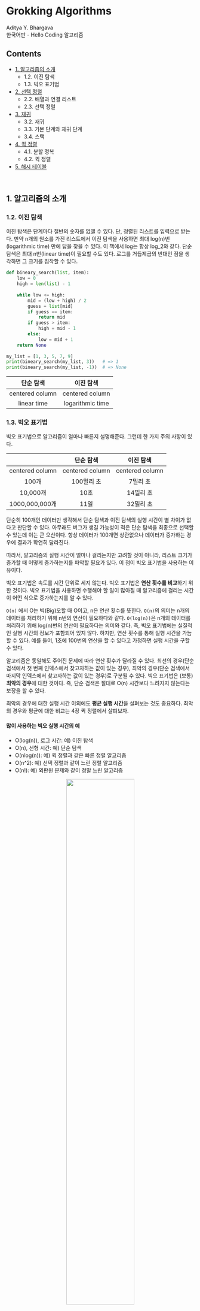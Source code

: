 # Grokking Algorithms

Aditya Y. Bhargava <br>
한국어판 - Hello Coding 알고리즘 <br>

## Contents

* [1. 알고리즘의 소개](#1.)
   * 1.2. 이진 탐색
   * 1.3. 빅오 표기법
* [2. 선택 정렬](#2.)
   * 2.2. 배열과 연결 리스트
   * 2.3. 선택 정렬
* [3. 재귀](#3.)
   * 3.2. 재귀
   * 3.3. 기본 단계와 재귀 단계
   * 3.4. 스택
* [4. 퀵 정렬](#4.)
    * 4.1. 분할 정복 
	* 4.2. 퀵 정렬
* [5. 해시 테이블](#5.)




<br>


<div id='1.'/>

## 1. 알고리즘의 소개

### 1.2. 이진 탐색

이진 탐색은 단계마다 절반의 숫자를 없앨 수 있다. 단, 정렬된 리스트를 입력으로 받는다. 만약 n개의 원소를 가진 리스트에서 이진 탐색을 사용하면 최대 log(n)번(logarithmic time) 만에 답을 찾을 수 있다. 이 책에서 log는 항상 log_2와 같다. 단순 탐색은 최대 n번(linear time)이 필요할 수도 있다. 로그를 거듭제곱의 반대인 점을 생각하면 그 크기를 짐작할 수 있다. 

```python
def bineary_search(list, item):
    low = 0
	high = len(list) - 1
	
	while low <= high:
	    mid = (low + high) / 2
		guess = list[mid]
		if guess == item:
		    return mid
		if guess > item:
		    high = mid - 1
		else:
		    low = mid + 1
	return None
	
my_list = [1, 3, 5, 7, 9]
print(bineary_search(my_list, 3)) 	# => 1
print(bineary_search(my_list, -1))	# => None
```

| 단순 탐색          | 이진 탐색          |
| :---------------:| :--------------:|
| centered column  | centered column |
| linear time      | logarithmic time|



### 1.3. 빅오 표기법

빅오 표기법으로 알고리즘이 얼마나 빠른지 설명해준다. 그런데 한 가지 주의 사항이 있다.

|                  | 단순 탐색          | 이진 탐색          |
| :---------------:| :---------------:| :--------------:|
| centered column  | centered column | centered column |
| 100개      		| 100밀리 초 | 7밀리 초 |
| 10,000개      		| 10초 | 14밀리 초 |
| 1000,000,000개      | 11일 | 32밀리 초 |

단순히 100개인 데이터만 생각해서 단순 탐색과 이진 탐색의 실행 시간이 별 차이가 없다고 판단할 수 있다. 아무래도 버그가 생길 가능성이 적은 단순 탐색을 최종으로 선택할 수 있는데 이는 큰 오산이다. 항상 데이터가 100개면 상관없으나 데이터가 증가하는 경우에 결과가 확연히 달라진다.

따라서, 알고리즘의 실행 시간이 얼마나 걸리는지만 고려할 것이 아니라, 리스트 크기가 증가할 때 어떻게 증가하는지를 파악할 필요가 있다. 이 점이 빅오 표기법을 사용하는 이유이다.

빅오 표기법은 속도를 시간 단위로 세지 않는다. 빅오 표기법은 **연산 횟수를 비교**하기 위한 것이다. 빅오 표기법을 사용하면 수행해야 할 일이 많아질 때 알고리즘에 걸리는 시간이 어떤 식으로 증가하는지를 알 수 있다.

`O(n)` 에서 O는 빅(Big)오할 때 O이고, n은 연산 횟수를 뜻한다. `O(n)`의 의미는 n개의 데이터를 처리하기 위해 n번의 연산이 필요하다와 같다. `O(log(n))`은 n개의 데이터를 처리하기 위해 log(n)번의 연산이 필요하다는 의미와 같다. 즉, 빅오 표기법에는 실질적인 실행 시간의 정보가 포함되어 있지 않다. 하지만, 연산 횟수를 통해 실행 시간을 가늠할 수 있다. 예를 들어, 1초에 100번의 연산을 할 수 있다고 가정하면 실행 시간을 구할 수 있다.

알고리즘은 동일해도 주어진 문제에 따라 연산 횟수가 달라질 수 있다. 최선의 경우(단순 검색에서 첫 번째 인덱스에서 찾고자하는 값이 있는 경우), 최악의 경우(단순 검색에서 마지막 인덱스에서 찾고자하는 값이 있는 경우)로 구분될 수 있다. 빅오 표기법은 (보통) **최악의 경우**에 대한 것이다. 즉, 단순 검색은 절대로 O(n) 시간보다 느려지지 않는다는 보장을 할 수 있다.

최악의 경우에 대한 실행 시간 이외에도 **평균 실행 시간**을 설펴보는 것도 중요하다. 최악의 경우와 평균에 대한 비교는 4장 퀵 정렬에서 살펴보자.


#### 많이 사용하는 빅오 실행 시간의 예

* O(log(n)), 로그 시간:	예) 이진 탐색
* O(n), 선형 시간:		예) 단순 탐색
* O(nlog(n)):		예) 퀵 정렬과 같은 빠른 정렬 알고리즘
* O(n^2):		예) 선택 정렬과 같이 느린 정렬 알고리즘
* O(n!):		예) 외판원 문제와 같이 정말 느린 알고리즘

<p align="center"><img src="https://github.com/gritmind/my-review-notes/blob/master/code/book/grokking-algorithms/images/1_1.PNG" width="60%" height="60%"></p>

#### 빅오 표기법 정리

* 알고리즘의 속도는 시간이 아니라 연산 횟수가 어떻게 증가하는지로 측정한다.
* 이렇게 하면 입력 데이터의 크기가 늘어날 때 알고리즘의 실행 속도가 얼마나 증가하는지 알 수 있다.
* 알고리즘의 실행 시간은 빅오 표기법으로 나타낸다.
* O(log(n))은 O(n)보다 빠르고, 찾으려는 리스트의 원소의 개수가 증가하면 상대적으로 더 빨라진다.

#### (참고) 외판원 문제 (traveling salesperson problem)

모든 도시를 방문해서 물건을 팔아야되는 외판원이 있다. 주어진 도시에서 이동 거리가 가장 짧은 경로는 어떻게 구할 수 있을까? 이 문제를 푸는 한 가지 방법은 도시를 방문하는 모든 경로를 살펴보는 것이다. 그 다음 전체 거리를 더해서 가장 짧은 경로를 택하면 된다. 문제는 연산의 수가 무시무시하게 증가한다.

| 도시          | 연산          |
| :---------------:| :--------------:|
| centered column  | centered column |
| 6      | 720 |
| 7      | 5040 |
| 8     | 40320 |
| ...     | ... |
| 15    | 1307674368000 |
| ...     | ... |
| 30    | 265252859812191058636308480000000 |

만약 n개의 도시가 있다면 n!번의 연산이 필요하다. 즉, O(n!)이다. 아주 안 좋은 방법인데, 다른 알고리즘이 없다. 이 문제는 컴퓨터 과학에서 아직 풀지 못한 문제 중 하나이다. 우리가 할 수 있는 방법은 대략적인 답을 얻는 것밖에 없다(10장 참고. 이진 탐색 트리 참고).

### 1장 정리

* 이진 탐색은 단순 탐색보다 아주 빠르다.
* O(log(n))은 O(n)보다 빠르다. 리스트의 원소의 개수가 증가하면 상대적으로 더 빨라진다.
* 알고리즘의 속도는 시간으로 측정하지 않는다.
* 알고리즘의 시간은 어떻게 증가하는가로 측정한다.
* 알고리즘의 시간은 빅오 표기법으로 나타낸다. 

### 1장 연습문제

알파벳 A로 시작하는 사람들의 전화번호를 탐색하는 실행 시간의 빅오 표기법은? O(n/26)이 아니라 O(n)이 된다. 4장 빅오 표기법 상수 참조.




<div id='2.'/>

## 2. 선택 정렬

### 2.2. 배열과 연결 리스트

여러 개의 항목을 목록으로 메모리에 저장하고 싶다고 하자. 메모리 공간의 특징은 할당 가능한 영역이 듬성듬성 구멍이 뚫린 것처럼 흩어져 있다는 점이다. 배열은 항상 **연이은 공간**이 필요하므로 해당 리스트 크기만큼 비어있는 자리를 찾아야 한다. 찾는 시간을 줄이기 위해 큰 영역을 미리 할당해놓는 방법이 있는데, 만약 추가할 일이 생기지 않는다면 메모리를 쓸데없이 낭비한 셈이 된다. 

연결 리스트(Linked List)를 사용하면 원소를 메모리의 **어느 곳에나** 둘 수 있다. 연결 리스트를 사용하면 원소를 추가하는 일이 쉽다. 그냥 메모리의 아무 곳에나 원소를 넣고, 그 주소를 바로 앞의 원소에 저장해 놓으면 된다. 즉, 연결 리스트를 사용하면 원소를 옮길 일이 없다. 

연결 리스트의 문제는.. 리스트에서 마지막 원소를 보고 싶다면 바로 읽을 수 없다. 왜냐하면 주소를 바로 알 수 없기 때문이다(연결 리스트에서는 원소가 이웃하고 있지 않아서 몇 번째 원소가 어디에 있는지 바로 계산할 수 없다). 만약 모든 원소의 값을 한 번에 읽어야 한다면 연결 리스트가 좋지만, 특정한 원소만 알고 싶다면 연결 리스트는 최악이다.

배열(array)은 모든 원소의 주소를 다 알고 있다. 따라서 배열 안의 어떤 원소든 바로 찾을 수 있기 때문에 임의의 원소의 값을 읽는데 최고다.

|                  | 배열          | 리스트          |
| :---------------:| :---------------:| :--------------:|
| centered column  | centered column | centered column |
| 읽기      		| O(1) | O(n) |
| 쓰기      		| O(n) | O(1) |

왜 배열에 원소를 삽입하는데 O(n) 시간이 들까? 빅오 표기법의 기준은 최악의 경우다. 배열의 가장 앞부분에 원소를 삽입했을 때를 생각해보자. 리스트는 왜 O(1)일까? 가운데까지 찾아가는데 걸리는 시간이 O(n)이 아닌가? 여기서는 이미 찾아갔다고 가정한다. 순수하게 쓰기(삽입) 연산만 보면 O(1)이 맞다. 삭제도 똑같다. (cf. [stackoverflow](https://stackoverflow.com/questions/840648/why-is-inserting-in-the-middle-of-a-linked-list-o1))

#### 리스트의 가운데에 삽입하기

원소를 배열이나 리스트의 중앙에 삽입한다면 배열과 리스트 중 어느 것이 나을까? 리스트는 이전 원소가 무엇을 가리키느지 바꾸기만 하면 되므로 리스트에 삽입하는 것이 훨씬 쉽다. 하지만 배열에서는 다음에 오는 모든 원소의 위치를 바꾸어야 한다. 만약 공간이 부족하면 모든 원소를 새로운 장소로 복사해야 한다. 

#### 삭제하기

삭제의 경우에도 이전 원소가 가리키는 위치만 바꾸면 되기에 리스트가 더 낫다. 배열에서는 원소 하나만 삭제하고 싶을 때도 모든 것을 다 옮겨야 한다. 삽입할 때와 달리 삭제할 때는 실패하는 경우가 없다(삽입할 때는 가끔 메모리에 남아 있는 공간이 없어서 실패할 수도 있다). 하지만 원소를 삭제하는 것은 언제나 할 수 있다. 

|                  | 배열          | 리스트          |
| :---------------:| :---------------:| :--------------:|
| centered column  | centered column | centered column |
| 읽기      		| O(1) | O(n) |
| 쓰기      		| O(n) | O(1) |
| 삭제      		| O(n) | O(1) |

경우에 따라 다르지만, 임의의 원소에 접근하는 것이 가능하기 때문에 배열이 리스트보다 더 많이 쓰인다. 자료에 접근하는 방식에는 임의 접근(random access)과 순차 접근(sequential access)이라는 두 가지 방식이 있다. 배열에서는 임의 접근이 가능하기에 배열의 읽기 속도가 빠르다.

### 2.3. 선택 정렬 (Selection Sort)

나의 뮤직 플레이어 목록에서 가장 많이 들은 노래부터 가장 적게 들은 노래 순서로 정렬하여 가장 좋아하는 노래의 순위를 알고 싶다면 어떻게 해야 할까?

한 가지 (심플한) 방법은 리스트의 모든 항목을 살펴보고 가장 많이 연주된 가수를 찾아 새로운 리스트에 기록하는 것이다. 이런식으로 반복하면 정렬된 목록을 얻을 수 있다.

매번 실행할 때마다 n, n-1, n-2, ... 2, 1개의 항목을 점검해야 한다. 평균적으로 1/2 x n개의 항목을 점검해야 한다. 이러한 실행을 n번 해야 한다. 그렇다면 빅오는 O(n x 1/2 x n)이지만 상수항은 무시하여 O(n x n)이 된다.

선택 정렬은 깔끔한 알고리즘이지만 빠르지 않다. 퀵 정렬은 O(n x log(n)) 시간밖에 걸리지 않는 더 빠른 알고리즘이다.

```python
def findSmallest(arr):
    smallest = arr[0]
	smallest_index = 0
	for i in range(1, len(arr)):
	    if arr[i] < smallest:
		    smallest = arr[i]
			smallest_index = i
	return smallest_index
	
def selectionSort(arr):
    newArr = []
	for i in range(len(arr)):
	    smallest = findSmallest(arr)
		newArr.append(arr.pop(smallest))
	return newArr
	
print(selectionSort([5, 3, 6, 2, 10]))
```

### 2.4. 2장 정리

* 배열을 쓰면 모든 항목은 이웃하는 위치에 저장된다.
* 리스트를 쓰면 모든 항목이 흩어지지만, 각 항목은 다음 항목의 주소를 저장하고 있다.
* 배열은 읽기가 빠르다.
* 연결 리스트는 삽입과 삭제가 빠르다.
* 배열의 모든 원소는 같은 자료형이어야 한다.

### 2장 연습문제

큐를 구현하는 데 배열보다 연결 리스트를 사용하는 것이 좋다. 큐는 임의의 위치를 읽거나 검색할 필요가 없으므로 배열보다 연결 리스트가 훨씬 더 좋다.

페이스북이 사용자 이름 목록을 가지고 있다고 하자. 특정 사용자 이름을 검색하기 위해 이진 탐색을 사용한다고 가정하자. 이진 탐색을 하기 위해서는 임의 접근이 가능해야 한다. 이 경우에는 연결리스트보다 배열이 좋다. 이진 탐색을 하기 떄문에 리스트는 정렬되어 있어야 함을 잊지 말자.

페이스북에는 새로운 사용자 등록도 자주 발생한다. 이 경우에서는 배열이 좋지 않다. 

페이스북은 실제로 사용자 정보를 저장하기 위해 배열이나 연결 리스트를 사용하지 않는다. 다음과 같은 복합 자료구조를 생각해보자. 알파벳 하나하나를 지칭하는 26개의 칸이 있는 배열이 있다. 각각의 칸은 각자 다른 연결 리스트를 가리키고 있다. 

<p align="center"><img src="https://github.com/gritmind/my-review-notes/blob/master/code/book/grokking-algorithms/images/2_1.PNG" width="60%" height="60%"></p>

이러한 복합 자료구조는 검색의 경우에는 배열보다 느리고 연결 리스트보다는 빠르다. 삽입의 경우에는 배열보다는 빠르고 연결 리스트와는 같은 시간이 걸린다. 즉, 배열보다는 검색 시간 측면에서만 느리고 연결 리스트보다는 모든 면에서 좋거나 최소한 같다.

이 책의 뒷부분에서는 해시 테이블이라고 하는 또 다른 복합 자료구조를 이야기할 것이다. 이 자료구조는 간단한 자료구조로부터 어떻게 복잡한 형태의 자료구조를 만들어 나가는지에 대한 아이디어를 줄 수 있다.

페이스북은 실제로 여러 가지 다른 데이터베이스를 사용하고, 각각의 데이터베이스 내부에서는 해시 테이블이나 B-트리와 같은 다양한 자료구조를 쓸 것이다. 배열과 연결 리스트는 이러한 복잡한 자료구조를 만드는 기초가 된다.



<div id='3.'/>

## 3. 재귀

재귀(recursion)는 여러 가지 알고리즘에 쓰이는 코딩 테크닉으로 이 책의 나머지 장을 이해하기 위한 기초가 된다. 하나의 문제를 기본 단계와 재귀 단계로 나누는 방법을 배운다. 분할 정복(divide-and-conquer) 전략은 이런 간단한 개념을 사용하여 어려운 문제를 푸는 방법이다.

### 3.2. 재귀

큰 상자 속에 작은 상자들이 있고, 그 작은 상들 안에는 더 작은 상자들이 있다. 열쇠는 그 상자 속 어딘가에 있다. 열쇠를 찾기 위한 알고리즘은 무엇일까?

```python
# 방법 1 - while 반복문
def look_for_key(main_box):
    pile = main_box.make_a_pile_to_look_through()
	while pile is not empty:
	    box = pile.grab_a_box():
		for item in box:
		    if item.is_a_box():
			    pile.append(item)
			elif item.is_a_key():
			    print("열쇠를 찾았어요!")

# 방법 2 - 재귀
def look_for_key(box):
    for item in box:
	    if item.is_a_box():
		    look_for_key(item)
		elif item.is_a_key():
		    print("열쇠를 찾았어요!")
```

두 가지 방법 모두 같은 일을 하지만, 두 번째 방법이 더 명확하다. 재귀는 풀이를 더 명확하게 만들어 준다. 재귀를 쓴다고 성능이 더 나아지지는 않는다. 사실 반복문이 더 성능이 좋은 경우가 많다. 

"프로그램에 반복문을 사용하면 프로그램의 성능을 향상시킬 수 있지만, 재귀를 사용하면 프로그래머의 능력을 향상시킬 수 있다." - 스택 오버플로우: 레이 캐드웰

상황에 따라 적절한 방법을 골라 사용하자. 대부분의 중요한 알고리즘들이 재귀를 사용하므로 개념을 잘 이해하는 것이 중요하다.

### 3.3. 기본 단계와 재귀 단계

재귀 함수는 자기 자신을 호출하기 때문에 실수로 무한 반복을 하는 함수를 만들기 쉽다. 재귀 함수를 만들 때는 언제 재귀를 멈출지 알려줘야 한다. 그래서 모든 재귀 함수는 기본 단계(base case)와 재귀 단계(recursive case)라는 두 부분으로 나누어져 있다. 

재귀 단계는 함수가 자기 자신을 호출하는 부분이다. 기본 단계는 함수가 자기 자신을 다시 호출하지 않는 경우, 즉 무한 반복으로 빠져들지 않게 하는 부분이다. 

```python
def countdown(i):
    print(i)
	if i <= 1:	# 기본 단계
	    return
	else:	# 재귀 단계
	    countdown(i-1)
```

### 3.4. 스택

호출 스택은 프로그램에서 중요한 개념이지만 재귀를 사용할 때 더욱 중요하다. 컴퓨터는 호출 스택이라고 불리는 스택(stack)을 사용한다. 여러 개의 함수를 호출하면서 함수에 사용되는 변수를 저장하는 스택을 호출 스택(call stack)이라고 한다. 

스택을 사용하면 확인해야 할 상자 더미를 여러분이 일일이 추적하지 않아도 되므로 편리하다. 그렇지만 편리한만큼 대가를 치러야 한다. 모든 정보를 저장해야 하므로 메모리를 많이 소비한다. 함수 호출을 할 때마다 메모리를 사용하게 된다.

많은 메모리 소비를 방지하기 위한 방법으로
* 재귀 대신 반복문을 써서 코드를 다시 작성한다.
* 꼬리 재귀(tail recursion)라는 방법을 사용한다. 이는 고급 재귀 방법으로 모든 프로그래밍 언어에서 지원하는 것은 아니다.


### 3장 정리

* 재귀는 함수가 스스로를 호출하는 것이다.
* 모든 재귀 함수는 기본 단계와 재귀 단계라는 두 부분으로 나누어져 있다.
* 스택에는 푸시(push)와 팝(pop)이라는 두 가지 연산이 있다.
* 모든 함수 호출은 호출 스택을 사용한다.
* 호출 스택은 너무 커져서 메모리를 엄청나게 소비할 수도 있다.

### 3장 연습문제

재귀 함수가 무한 실행하면 스택에는 어떤 일이 발생할까? 스택에 할당할 수 있는 공간이 제한되어 있기 때문에 이 공간을 모두 사용하면 스택 오버플로우 오류가 발생하며 종료된다. 



<div id='4.'/>

## 4. 퀵 정렬

분할 정복(divide-and-conquer) 전략에 대해 알아보자. 가끔씩 여러분이 공부한 어떤 알고리즘으로도 풀 수 없는 문제를 만날 수 있다. 이런 문제를 풀기 위해서는 다양한 기술을 통해 해결 방법을 알아내야 한다. 분할 정복 전략은 여러분이 배우게 될 첫 번째 범용 기술(general technique)이다. 분할 정복 전략은 문제에 바로 적용할 수 있는 단순한 알고리즘이 아니고 문제를 풀기 위한 방법론에 가깝다.

퀵 정렬은 실무에 자주 사용되는 명쾌한 정렬 알고리즘 중 하나이다. 퀵 정렬은 분할 정복 전략을 사용한다.

### 4.1. 분할 정복

문제 해결 방법 중에서 가장 유명한 재귀적 기술인 분할 정복(divide-and-conquer) 전략에 대해 살펴보자.

한 가지 유형의 문제만 풀 수 있다면 그 알고리즘은 유용하다고 할 수 없다. 분할 정복 전략은 문제를 푸는 새로운 사고 방식을 제시한다. 여러분의 문제 해결 도구 상자에 새로운 도구를 넣게 되는거다. 새로운 문제에 부딪혀도 당황하지 말고 분할 정복 전략으로 문제를 풀 수 있는지 고민하자.

**토지 분할 문제**
여러분이 농부이고 1680m x 640m 크기의 농장을 가지고 있다하자. 이 농장을 똑같이 생긴 정사각형 토지들로 나누고 싶다. 어떻게 똑같은 크기의 가장 큰 정사각형으로 나눌 수 있을까? 재귀적 알고리즘인 분할 정복 전략을 활용하자. 다음과 같은 두 단계를 가진다.

1. 기본 단계를 해결한다. 이 부분은 가능한 한 간단한 문제이어야만 한다. (기본 단계)
2. 문제가 기본 단계가 될 때까지 나누거나 작게 만든다. (재귀 단계)

재귀 단계에서 분할 정복 전략이 활약할 타이밍이다. 분할 정복 전략에 따르면 재귀 함수 호출을 할 때마다 문제를 작게 나누어야 한다. 여기에서는 문제를 어떻게 나눌까? 조건에 맞는 가장 큰 상자를 알아내는 것부터 시작한다. 

한 변의 길이가 640m인 두 개의 정사각형 토지를 만들 수 있지만, 아직 나누지 못한 토지가 남게 된다. 이제 이 문제를 푸는 핵심 아이디어가 등장한다. 남은 토지를 나눌 때도 똑같은 방법을 사용하면 된다. 즉, 원래는 1680m x 640m 크기를 가진 농장의 토지를 나누는 문제로 시작했지만, 이제 더 작은 640m x 400m 크기의 농장의 토지를 나누는 새로운 문제를 푸는 것이다.

문제가 1680m x 640m -> 640m x 400m -> 400m x 240m -> 240m x 160m -> 160m x 80m 으로 바뀐다. 원래의 농장을 나눌 수 있는 가장 큰 정사각형의 크기는 80m x 80m이 된다.

**숫자들의 합 문제**

주어진 배열에 있는 숫자들을 모두 더하여 합계를 구하는 문제를 반복문을 사용하지 않고 재귀 함수를 사용해서 합계를 구해보자.

* 기본 단계를 찾는다. 가장 간단한 배열은 무엇일까?
* 재귀 함수 호출을 할 때마다 호출 대상이 되는 배열의 크기가 점점 감소해야 한다.

<p align="center"><img src="https://github.com/gritmind/my-review-notes/blob/master/code/book/grokking-algorithms/images/4_1.PNG" width="60%" height="60%"></p>

재귀에서는 상태를 추적한다는 점을 명심하자. 

배열을 포함하는 재귀 함수를 만들 떄, 기본 단계는 보통 빈 배열이나 원소가 하나뿐인 배열이 된다. 만약 문제를 풀다 막히면 이 방법을 사용하자.


**(TIP)함수형 프로그래밍**

반복문으로 풀 수 있는데 왜 재귀적으로 해야 하나? 함수형 프로그래밍을 살짝 맛본 것이다. 하스켈과 같은 함수형 프로그래밍 언어에는 반복문이란 것이 없다. 그러니 무조건 이렇게 재귀 함수를 사용해야 한다. 예를 들어, 하스켈 언어로 합계 함수는 다음과 같다.

```
sum [] = 0 					# 기본 단계
sum (x:xs) = x + (sum xs)	# 재귀 단계
```

### 4.2. 퀵 정렬

퀵 정렬(quicksort)은 선택 정렬보다 훨씬 빠르고 실제로도 자주 사용된다. 퀵 정렬은 분할 정복 전략을 가진다. 

기본 단계로는 정렬할 필요가 없는 배열, 즉 비어있거나 원소가 하나인 배열인 상태다. 주어진 배열을 기본 단계가 될 때까지 나눠야 한다. 퀵 정렬에서는 기준 원소(pivot)를 고르고, 모든 원소를 기준 원소보다 작은 원소와 큰 원소로 분류한다. 이것을 분할(partitioning)이라고 한다. 분할된 하위 배열(sub-array)에 대해서도 퀵 정렬을 호출한다. 이렇게 재귀적으로 호출하면 된다. 각 하위 배열들이 정렬되면 합쳐서 전체 배열을 정렬한다. 

<p align="center"><img src="https://github.com/gritmind/my-review-notes/blob/master/code/book/grokking-algorithms/images/4_2.PNG" width="60%" height="60%"></p>

```python
def quicksort(array):
    if len(array) < 2:	# 기본 단계: 원소의 개수가 0이나 1이면 이미 정렬되어 있는 상태
	    return array
	else:	# 재귀 단계
	    pivot = array[0]	# 첫 번째 원소를 임의로 pivot이라 설정
		less = [i for i in array[1:] if i <= pivot]
		greater = [i for i in array[1:] if i > pivot]
		return quicksort(less) + [pivot] + quicksort(greater)
		
print(quicksort([10, 5, 2, 3]))
```

**(TIP)귀납적 증명**

방금 귀납적 증명을 살짝 맛보았다. 귀납적 증명은 알고리즘이 제대로 동작하는지 증명하는 방법 중 하나이다. 귀납적 증명에도 기본 단계(base case)와 귀납 단계(inductive case)라는 두 가지 단계가 필요하다.

기본 단계에서는 알고리즘이 가장 기본적인 경우, 즉 배열의 크기가 0이나 1인 경우에 대해 알고리즘이 동작한다는 것을 보여준다. 귀납 단계에서는 퀵 정렬이 크기가 1인 배열에 대해 동작하면 크기가 2인 배열에 대해서도 동작한다는 것을 보여준다. 3인 배열도 마찬가지로 보여준다. 이렇게 모든 크기의 배열에 대해 퀵 정렬이 동작한다고 말할 수 있다.

귀납적 증명은 흥미로운 주제일 뿐 아니라 분할 정복 전략과 함께 사용되기도 한다.


### 4.3. 빅오 표기법 복습

퀵 정렬은 여러분이 선택한 기준 원소에 따라 처리 속도가 달라진다는 특징이 있다. 먼저 일반적인 빅오 실행 시간 유형을 다시 보자.

<p align="center"><img src="https://github.com/gritmind/my-review-notes/blob/master/code/book/grokking-algorithms/images/4_3.PNG" width="60%" height="60%"></p>

위의 추정치는 1초에 10회의 연산을 할 수 있는 느린 컴퓨터를 기준으로 하였다.

퀵 정렬의 실행 시간은 최악의 경우에는 O(n^2)이 될 수도 있다. 선택 정렬만큼 느린 것이다. 하지만 이것은 어디까지나 최악의 경우를 말한 것이고, 평균적인 경우에는 O(nlog(n)) 실행 시간을 가진다.

* 여기에서 최악의 경우와 일반적인 경우란 무엇을 뜻하나?
* 만약 퀵 정렬이 평균적으로 O(nlog(n))이라면 병합 정렬은 항상 O(nlog(n))인가? 그럼 왜 병합 정렬이 훨씬 빠른데 왜 쓰지 않는 것일까?

**병합 정렬과 퀵 정렬 비교**

리스트에 있는 모든 원소를 출력하는 간단한 함수가 있다고 하자.

```python

def print_items(list):
    for item in list:
	    print(item)
		
from time import sleep
def print_item2(list):
    for item in list:
	    sleep(1)
		print(item)
```

두 함수 모두 리스트를 한 번만 훑어보기 때문에 똑같이 O(n) 실행 시간을 가진다. 실제로는 print_items가 1초 동안 기다리지 않으므로 훨씬 빠르다. 

```
c x n
```

c는 알고리즘이 소비하는 어떤 특정한 시간으로 이를 상수(constant)라고 부른다. 

이진 탐색과 단숨 탐색을 예를 들어보자. 두 알고리즘 모두 다음과 같은 상수를 가진다고 하자. 

* 단순 탐색 - 10밀리초 x n
* 이진 탐색 - 1초 x log(n)

얼핏보면 단순 탐색이 훨씬 빠르게 보일수도 있다. 하지만, 40억 개의 원소를 가진 리스트를 탐색한다고 하자.

* 단순 탐색 - 10밀리초 x 40억 개 = 463초
* 이진 탐색 - 1초 x 32 = 32초

이진 탐색이 훨씬 빠르다. 즉, 상수는 전혀 문제가 되지 않는다.

가끔은 상수 때문에 차이가 발생하기도 한다. 퀵 정렬과 병합 정령이 그 예이다. 퀵 정렬이 병합 정렬보다 더 작은 상수를 가진다. 그래서 실행 시간이 O(nlog(n))으로 동일하다면 퀵 정렬이 더 빠르다. 그리고 퀵 정렬을 사용할 때 최악의 경우보다는 일반적인 경우가 훨씬 많이 발생하기 때문에 현실에서는 퀵 정렬이 더 빠르다.

**평균적인 경우와 최악의 경우 비교**

퀵 정렬의 성능은 여러분이 선택한 기준 원소에 크게 의존한다. 

만약 첫 번째 원소를 항상 기준 원소로 선택한다고 하고, 이미 정렬되어 있는 배열에 퀵 정렬을 호출해보자. 배열을 절반으로 나누지 않고 진행한다. 두 개의 하위 배열 중 하나는 항상 빈 배열이다. 그래서 호출 스택이 아주 길어진다. (배열 길이가 1024이라면 호출 스택의 전체 높이도 1024이다) 이 경우는 퀵 정렬의 최악의 경우를 나타내는 시나리오이다. 스택의 크기가 O(n)이다. (기준 원소를 임의로 첫 번째 원소로 정하지 않는 이상 이러한 시나리오는 발생하지 않지 않나?)

이번에는 정 가운데 있는 원소를 항상 기준 원소로 선택한다고 가정하자. 매번 배열을 절반으로 나누기 때문에 재귀적 호출을 많이 할 필요가 없다. 기본 단계에 더 빨리 도달하기 때문에 호출 스택이 짧아진다. (배열 길이가 1024이라면 호출 스택의 전체 높이는 10이다) 이 경우는 퀵 정렬의 최선의 경우를 나타내는 시나리오이다. 스택의 크기가 O(log(n))이다.

이제 스택의 각 단계를 살펴보자. 기준 원소로 원소 하나를 선택하면 나머지 원소들은 두 개의 하위 배열로 나누어진다. 이렇게 나누기 위해서는 1024개의 원소를 모두 기준 원소와 비교해야 한다. 이 작업에는 O(n) 실행 시간이 걸린다. 배열을 다르게 분할한다고 해도 여전히 매번 O(n)개의 원소를 모두 비교해야 하는 것은 마찬가지이다.

최악의 경우 호출 스택의 높이는 O(n)이고, 각각의 단계는 O(n) 시간이 걸리기 때문에 전체 알고리즘은 O(n) x O(n) = O(n^2) 시간이 걸린다. 최선의 경우는 O(log(n)) x O(n) = O(n x log(n)) 시간이 걸린다.

퀵 정렬에서는 일반적인 경우에도 최선의 경우와 같은 실행 속도를 가진다. 만약 기준 원소를 전체 배열에서 무작위로 선택한다면 퀵 정렬은 평균적으로 O(nlog(n)) 실행 시간을 가진다. 퀵 정렬은 가장 빠른 정렬 방법 중의 하나이고, 분할 정복의 좋은 예이다.

### 4장 정리

* 분할 정복은 문제를 더 작은 조각으로 나누어 푼다. 만약 리스트에 분할 정복을 적용한다면 기본 단계는 원소가 없는 빈 배열이거나 하나의 원소만 가진 배열이 된다.
* 퀵 정렬을 구현하려면 기준 원소를 무작위로 선택한다. 퀵 정렬의 평균적인 실행 시간은 O(log(n))이다.
* 빅오 표기법에서 가끔씩 상수가 중요해질 때도 있다. 퀵 정렬이 병합 정렬보다 빠른 이유도 상수 때문이다.
* 단순 탐색과 이진 탐색을 비교할 때는 상수항이 전혀 문제가 되지 않는다. 왜냐하면 리스트가 길어지면 O(log(n))이 O(n)보다 훨씬 빨라진다.

### 4장 연습문제

재귀 함수에 익숙해지기.

```python
# 리스트의 sum을 하는 재귀 함수
def sum(list):
    if list == []:
	    return 0
	return list[0] + sum(list[1:])

# 리스트에 포함된 원소의 숫자를 세는 재귀 함수
def count(list):
    if list == []:
	    return 0
	return 1 + count(list[1:])
	
# 리스트에서 가장 큰 수를 찾는 재귀 함수
def max(list):
    if len(list) == 2:
	    return list[0] if list[0] > list[1] else list[1]
	sub_max = max(list[1:])
	return list[0] if list[0] > sub_max else sub_max
```

이진 탐색 역시 분할 정복 전략이다. 이진 탐색의 기본 단계는 원소가 하나뿐인 배열이다. 만약 이 배열에서 원소를 찾으려면 바로 찾을 수 있다. 그렇지 않으면 배열에 없는 것이다. 이진 탐색의 재귀 단계에서는 배열을 2등분하고 하나씩 이진 탐색을 실행한다.

빅오 표기법의 중요한 포인트는 특정 연산 실행 시간이 아니라 접근하는 데이터 개수이다. 어떤 연산에 대해 신경을 쓸 것이 아니라 데이터가 증가할 때 연산은 어떻게 될 지를 신경써야 한다.


<div id='5.'/>

## 5. 해시 테이블

분할






